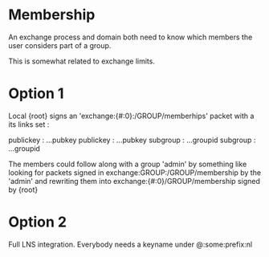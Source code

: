 # Membership

An exchange process and domain both need to know which members the user considers part of a group.

This is somewhat related to exchange limits.

# Option 1

Local {root} signs an 'exchange:{#:0}:/GROUP/memberhips' packet with a its links set :

publickey : ...pubkey
publickey : ...pubkey
subgroup  : ...groupid
subgroup  : ...groupid

The members could follow along with a group 'admin' by something like
looking for packets signed in exchange:GROUP:/GROUP/membership by the 'admin' and rewriting them into exchange:{#:0}/GROUP/membership signed by {root}

# Option 2 
Full LNS integration. Everybody needs a keyname under @:some:prefix:nl
